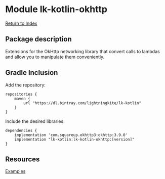 # Module lk-kotlin-okhttp

[Return to Index](../)

## Package description

Extensions for the OkHttp networking library that convert calls to lambdas and allow you to manipulate them conveniently.

## Gradle Inclusion



Add the repository:

```
repositories {
    maven {
        url "https://dl.bintray.com/lightningkite/lk-kotlin"
    }
}
```

Include the desired libraries:

```
dependencies {
    implementation 'com.squareup.okhttp3:okhttp:3.9.0'
    implementation "lk-kotlin:lk-kotlin-okhttp:[version]"
}
```

## Resources

[Examples](https://github.com/lightningkite/lk-kotlin/tree/master/lk-kotlin-okhttp/src/test/kotlin/lk/kotlin/okhttp/example)